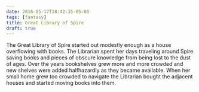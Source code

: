 ```yaml
---
date: 2016-05-17T18:42:35-05:00
tags: [fantasy]
title: Great Library of Spire
draft: true
---
```

The Great Library of Spire started out modestly enough as a house overflowing with books. The Librarian spent her days traveling around Spire saving books and pieces of obscure knowledge from being lost to the dust of ages. Over the years bookshelves grew more and more crowded and new shelves were added halfhazardly as they became available. When her small home grew too crowded to navigate the Librarian bought the adjacent houses and started moving books into them.
